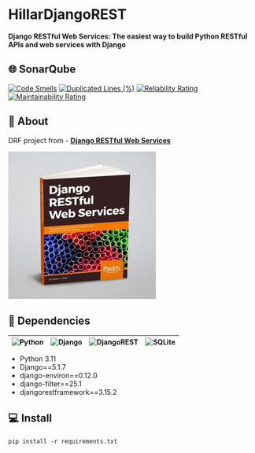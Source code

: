 # HillarDjangoREST

**Django RESTful Web Services: The easiest way to build Python RESTful APIs and web services with Django** 

## 🌐 SonarQube

[![Code Smells](https://sonarcloud.io/api/project_badges/measure?project=Pryanik0071_HillarDjangoREST2&metric=code_smells)](https://sonarcloud.io/summary/new_code?id=Pryanik0071_HillarDjangoREST2)
[![Duplicated Lines (%)](https://sonarcloud.io/api/project_badges/measure?project=Pryanik0071_HillarDjangoREST2&metric=duplicated_lines_density)](https://sonarcloud.io/summary/new_code?id=Pryanik0071_HillarDjangoREST2)
[![Reliability Rating](https://sonarcloud.io/api/project_badges/measure?project=Pryanik0071_HillarDjangoREST2&metric=reliability_rating)](https://sonarcloud.io/summary/new_code?id=Pryanik0071_HillarDjangoREST2)
[![Maintainability Rating](https://sonarcloud.io/api/project_badges/measure?project=Pryanik0071_HillarDjangoREST2&metric=sqale_rating)](https://sonarcloud.io/summary/new_code?id=Pryanik0071_HillarDjangoREST2)

## 🚀 About

DRF project from - **[Django RESTful Web Services](https://www.packtpub.com/en-ru/product/django-restful-web-services-9781788833929)**

![Book](book.jpg)

## 🔧 Dependencies
| ![Python](https://img.shields.io/badge/python-3670A0?style=flat&logo=python&logoColor=ffdd54) | ![Django](https://img.shields.io/badge/django-%23092E20.svg?style=flat&logo=django&logoColor=white) | ![DjangoREST](https://img.shields.io/badge/DJANGO-REST-ff1709?style=flat&logo=django&logoColor=white&color=ff1709&labelColor=gray) | ![SQLite](https://img.shields.io/badge/sqlite-%2307405e.svg?style=for-the-badge&logo=sqlite&logoColor=white) |
|-----------------------------------------------------------------------------------------------|-----------------------------------------------------------------------------------------------------|------------------------------------------------------------------------------------------------------------------------------------|--------------------------------------------------------------------------------------------------------------|
 
- Python 3.11
- Django==5.1.7
- django-environ==0.12.0
- django-filter==25.1
- djangorestframework==3.15.2

## 💻 Install

```pip install -r requirements.txt```
